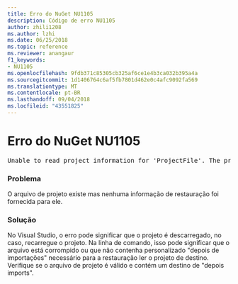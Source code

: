 ```yaml
---
title: Erro do NuGet NU1105
description: Código de erro NU1105
author: zhili1208
ms.author: lzhi
ms.date: 06/25/2018
ms.topic: reference
ms.reviewer: anangaur
f1_keywords:
- NU1105
ms.openlocfilehash: 9fdb371c85305cb325af6ce1e4b3ca032b395a4a
ms.sourcegitcommit: 1d1406764c6af5fb7801d462e0c4afc9092fa569
ms.translationtype: MT
ms.contentlocale: pt-BR
ms.lasthandoff: 09/04/2018
ms.locfileid: "43551825"
---
```

# <a name="nuget-error-nu1105"></a>Erro do NuGet NU1105

<pre>Unable to read project information for 'ProjectFile'. The project file may be invalid or missing targets required for restore.</pre>

### <a name="issue"></a>Problema
O arquivo de projeto existe mas nenhuma informação de restauração foi fornecida para ele.

### <a name="solution"></a>Solução
No Visual Studio, o erro pode significar que o projeto é descarregado, no caso, recarregue o projeto. Na linha de comando, isso pode significar que o arquivo está corrompido ou que não contenha personalizado "depois de importações" necessário para a restauração ler o projeto de destino. Verifique se o arquivo de projeto é válido e contém um destino de "depois imports".